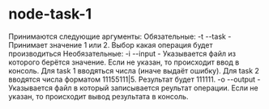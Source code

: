 # node-task-1

Принимаются следующие аргументы:
Обязательные:
-t --task <num> - Принимает значение 1 или 2. Выбор какая операция будет производиться
Необязательные:
-i --input <fileName> - Указывается файл из которого берётся значение. Если не указан, то происходит ввод в консоль. Для task 1 вводяться числа (иначе выдаёт ошибку). Для task 2 вводятся числа форматом 11155111|5. Результат будет 111111.
-o --output <fileName> - Указывается файл в который записывается реультат операции. Если не указан, то происходит вывод результата в консоль.
